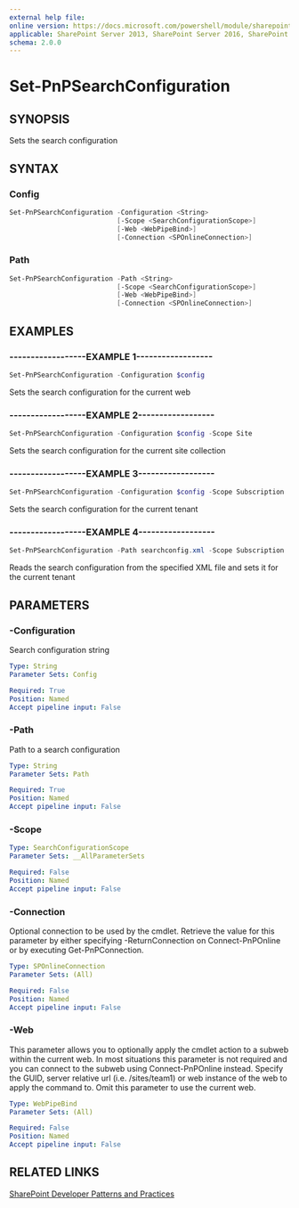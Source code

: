 ```yaml
---
external help file:
online version: https://docs.microsoft.com/powershell/module/sharepoint-pnp/set-pnpsearchconfiguration
applicable: SharePoint Server 2013, SharePoint Server 2016, SharePoint Server 2019, SharePoint Online
schema: 2.0.0
---
```

# Set-PnPSearchConfiguration

## SYNOPSIS
Sets the search configuration

## SYNTAX

### Config
```powershell
Set-PnPSearchConfiguration -Configuration <String>
                           [-Scope <SearchConfigurationScope>]
                           [-Web <WebPipeBind>]
                           [-Connection <SPOnlineConnection>]
```

### Path
```powershell
Set-PnPSearchConfiguration -Path <String>
                           [-Scope <SearchConfigurationScope>]
                           [-Web <WebPipeBind>]
                           [-Connection <SPOnlineConnection>]
```

## EXAMPLES

### ------------------EXAMPLE 1------------------
```powershell
Set-PnPSearchConfiguration -Configuration $config
```

Sets the search configuration for the current web

### ------------------EXAMPLE 2------------------
```powershell
Set-PnPSearchConfiguration -Configuration $config -Scope Site
```

Sets the search configuration for the current site collection

### ------------------EXAMPLE 3------------------
```powershell
Set-PnPSearchConfiguration -Configuration $config -Scope Subscription
```

Sets the search configuration for the current tenant

### ------------------EXAMPLE 4------------------
```powershell
Set-PnPSearchConfiguration -Path searchconfig.xml -Scope Subscription
```

Reads the search configuration from the specified XML file and sets it for the current tenant

## PARAMETERS

### -Configuration
Search configuration string

```yaml
Type: String
Parameter Sets: Config

Required: True
Position: Named
Accept pipeline input: False
```

### -Path
Path to a search configuration

```yaml
Type: String
Parameter Sets: Path

Required: True
Position: Named
Accept pipeline input: False
```

### -Scope


```yaml
Type: SearchConfigurationScope
Parameter Sets: __AllParameterSets

Required: False
Position: Named
Accept pipeline input: False
```

### -Connection
Optional connection to be used by the cmdlet. Retrieve the value for this parameter by either specifying -ReturnConnection on Connect-PnPOnline or by executing Get-PnPConnection.

```yaml
Type: SPOnlineConnection
Parameter Sets: (All)

Required: False
Position: Named
Accept pipeline input: False
```

### -Web
This parameter allows you to optionally apply the cmdlet action to a subweb within the current web. In most situations this parameter is not required and you can connect to the subweb using Connect-PnPOnline instead. Specify the GUID, server relative url (i.e. /sites/team1) or web instance of the web to apply the command to. Omit this parameter to use the current web.

```yaml
Type: WebPipeBind
Parameter Sets: (All)

Required: False
Position: Named
Accept pipeline input: False
```

## RELATED LINKS

[SharePoint Developer Patterns and Practices](https://aka.ms/sppnp)
